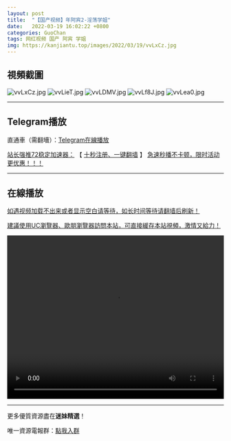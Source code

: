 ```yaml
---
layout: post
title:  "【国产视频】年阿宾2-淫荡学姐"
date:   2022-03-19 16:02:22 +0800
categories: GuoChan
tags: 网红视频 国产 阿宾 学姐
img: https://kanjiantu.top/images/2022/03/19/vvLxCz.jpg
---
```



## 視頻截圖

![vvLxCz.jpg](https://kanjiantu.top/images/2022/03/19/vvLxCz.jpg)
![vvLieT.jpg](https://kanjiantu.top/images/2022/03/19/vvLieT.jpg)
![vvLDMV.jpg](https://kanjiantu.top/images/2022/03/19/vvLDMV.jpg)
![vvLf8J.jpg](https://kanjiantu.top/images/2022/03/19/vvLf8J.jpg)
![vvLea0.jpg](https://kanjiantu.top/images/2022/03/19/vvLea0.jpg)

* * *
## Telegram播放

直通車（需翻墻）：[Telegram在線播放](https://t.me/mimeijingxuan/250)

<u>站长强推72稳定加速器：</u> 【 [十秒注册、一键翻墙](https://www.mimei.blog/skip/vpn.html) 】
<u>  急速秒播不卡顿，限时活动更优惠！！！</u>
* * *
## 在線播放
<u>如遇视频加载不出来或者显示空白请等待，如长时间等待请翻墙后刷新！</u>

<u>建議使用UC瀏覽器、歐朋瀏覽器訪問本站，可直接緩存本站視頻，激情又給力！</u>
<center><video src="https://cdn.publer.io/uploads/videos/6247da59db2797343b249e05/564e980d0093a2b705268dfffe24c031.mp4" width="100%" height="380px" controls="controls"></video></center>


* * *
更多優質資源盡在**迷妹精選**！

唯一資源電報群：[點我入群](https://t.me/mimeijingxuan)



